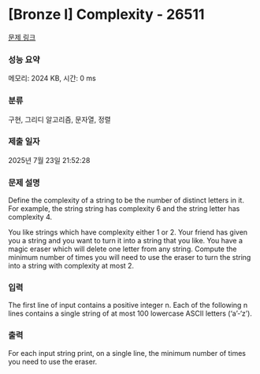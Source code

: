 # [Bronze I] Complexity - 26511 

[문제 링크](https://www.acmicpc.net/problem/26511) 

### 성능 요약

메모리: 2024 KB, 시간: 0 ms

### 분류

구현, 그리디 알고리즘, 문자열, 정렬

### 제출 일자

2025년 7월 23일 21:52:28

### 문제 설명

<p>Define the complexity of a string to be the number of distinct letters in it. For example, the string string has complexity 6 and the string letter has complexity 4.</p>

<p>You like strings which have complexity either 1 or 2. Your friend has given you a string and you want to turn it into a string that you like. You have a magic eraser which will delete one letter from any string. Compute the minimum number of times you will need to use the eraser to turn the string into a string with complexity at most 2.</p>

### 입력 

 <p>The first line of input contains a positive integer n. Each of the following n lines contains a single string of at most 100 lowercase ASCII letters (‘a’-‘z’).</p>

### 출력 

 <p>For each input string print, on a single line, the minimum number of times you need to use the eraser.</p>

